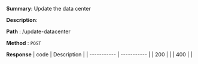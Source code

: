 **Summary**: Update the data center

**Description**:

**Path** : /update-datacenter

**Method** : `POST`

**Response**
| code      | Description |
| ----------- | ----------- |
|  200   |       |
|  400   |       |


